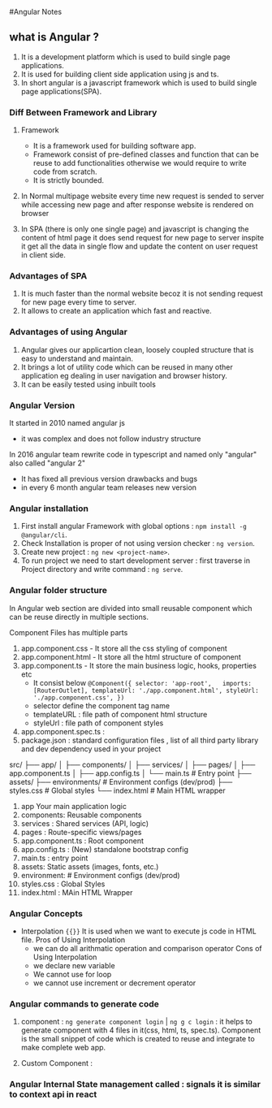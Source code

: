 #Angular Notes

## what is Angular ?

1. It is a development platform which is used to build single page applications.
2. It is used for building client side application using js and ts.
3. In short angular is a javascript framework which is used to build single page applications(SPA).

### Diff Between Framework and Library

1. Framework

   - It is a framework used for building software app.
   - Framework consist of pre-defined classes and function that can be reuse to add functionalities otherwise we would require to write code from scratch.
   - It is strictly bounded.

2. In Normal multipage website every time new request is sended to server while accessing new page and after response website is rendered on browser
3. In SPA (there is only one single page) and javascript is changing the content of html page it does send request for new page to server inspite it get all the data in single flow and update the content on user request in client side.

### Advantages of SPA

1. It is much faster than the normal website becoz it is not sending request for new page every time to server.
2. It allows to create an application which fast and reactive.

### Advantages of using Angular

1. Angular gives our applicartion clean, loosely coupled structure that is easy to understand and maintain.
2. It brings a lot of utility code which can be reused in many other application eg dealing in user navigation and browser history.
3. It can be easily tested using inbuilt tools

### Angular Version

It started in 2010 named angular js

- it was complex and does not follow industry structure

In 2016 angular team rewrite code in typescript and named only "angular" also called "angular 2"

- It has fixed all previous version drawbacks and bugs
- in every 6 month angular team releases new version

### Angular installation

1. First install angular Framework with global options : `npm install -g @angular/cli`.
2. Check Installation is proper of not using version checker : `ng version`.
3. Create new project : `ng new <project-name>`.
4. To run project we need to start development server : first traverse in Project directory and write command : `ng serve`.

### Angular folder structure

In Angular web section are divided into small reusable component which can be reuse directly in multiple sections.

Component Files has multiple parts

1. app.component.css - It store all the css styling of component
2. app.component.html - It store all the html structure of component
3. app.component.ts - It store the main business logic, hooks, properties etc
   - It consist below
     `@Component({
selector: 'app-root',  
imports: [RouterOutlet],
templateUrl: './app.component.html',
styleUrl: './app.component.css',
})`
   - selector define the component tag name
   - templateURL : file path of component html structure
   - styleUrl : file path of component styles
4. app.component.spec.ts :
5. package.json : standard configuration files , list of all third party library and dev dependency used in your project

src/
├── app/
│ ├── components/
│ ├── services/
│ ├── pages/
│ ├── app.component.ts
│ ├── app.config.ts
│ └── main.ts # Entry point
├── assets/
├── environments/ # Environment configs (dev/prod)
├── styles.css # Global styles
└── index.html # Main HTML wrapper

1. app Your main application logic
2. components: Reusable components
3. services : Shared services (API, logic)
4. pages : Route-specific views/pages
5. app.component.ts : Root component
6. app.config.ts : (New) standalone bootstrap config
7. main.ts : entry point
8. assets: Static assets (images, fonts, etc.)
9. environment: # Environment configs (dev/prod)
10. styles.css : Global Styles
11. index.html : MAin HTML Wrapper

### Angular Concepts

- Interpolation `{{}}`
  It is used when we want to execute js code in HTML file.
  Pros of Using Interpolation
  - we can do all arithmatic operation and comparison operator
    Cons of Using Interpolation
  - we declare new variable
  - We cannot use for loop
  - we cannot use increment or decrement operator

### Angular commands to generate code

1. component : `ng generate component login` | `ng g c login` : it helps to generate component with 4 files in it(css, html, ts, spec.ts).
   Component is the small snippet of code which is created to reuse and integrate to make complete web app.

2. Custom Component :

### Angular Internal State management called : signals it is similar to context api in react
